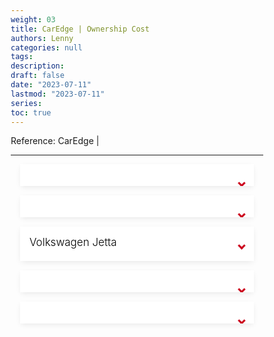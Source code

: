```yaml
---
weight: 03
title: CarEdge | Ownership Cost
authors: Lenny
categories: null
tags: 
description: 
draft: false
date: "2023-07-11"
lastmod: "2023-07-11"
series:
toc: true
---
```


Reference: <a href = "" target="_blank" rel="noopener noreferrer">CarEdge | </a>

<!--more-->
---

<div id="carlist">
  <ul>
    <li>
      <input type="checkbox" checked>
      <i></i>
      <h2></h2>
      <p>
      <br><br><img src = "/docs/images/"/>
      </p>
    </li>
    <li>
      <input type="checkbox" checked>
      <i></i>
      <h2></h2>
      <p>
      <br><br><img src = "/docs/images/"/>
      </p>
    </li>
    <li>
      <input type="checkbox" checked>
      <i></i>
      <h2>Volkswagen Jetta</h2>
      <p>The average cost of owning a Volkswagen Jetta for 5 years is $24,298.
      <br>A Volkswagen Jetta gets an average of 31 MPG, which will cost a total of $5,830 for fuel after 5 years, or about $1,166 annually. These estimates are based on recently collected national average fuel prices, assuming 12,000 miles driven per year - 55% city and 45% highway. 
      <br><br><img src = "/docs/images/"/>
      <br><a href = "https://caredge.com/volkswagen/jetta" target="_blank" rel="noopener noreferrer">Jetta</a>
      </p>
    </li>
    <li>
      <input type="checkbox" checked>
      <i></i>
      <h2></h2>
      <p>
      <br><br><img src = "/docs/images/"/>
      </p>
    </li>
    <li>
      <input type="checkbox" checked>
      <i></i>
      <h2></h2>
      <p>
      <br><br><img src = "/docs/images/"/>
      </p>
    </li>
  </ul>
</div>


<style>

#carlist {
  max-width: auto; /*700px*/
  margin: auto;
  padding: 0 15px;
  text-align: center;
}

section.carlist {
  padding-top: 2em;
  padding-bottom: 3em;/*3*/
}

#carlist ul {
  text-align: left;
}

.transition, p, ul li i:before, ul li i:after {
  transition: all 0.3s;
}

#carlist .no-select, #carlist h2 {
  -webkit-tap-highlight-color: transparent;
  -webkit-touch-callout: none;
  user-select: none;
}

#carlist h2 {
  color: #cc071e;
  font-size: 17px; /*20*/
  line-height: 20px;/*34 it determines the height of h2*/
  text-align: left;
  padding: 15px 15px 0; /*15px 15px 0*/
  text-transform: none;
  font-weight: 300;
  display: block;
  margin: 0;
  cursor: pointer;
  transition: .2s;
}

#carlist p {
  color: #333;
  text-align: left;
  font-size: 14px;
  line-height: 1.45;
  position: relative;
  overflow: hidden;
  max-height: 500px; /*the image size is determined by this setting*/
  will-change: max-height;
  contain: layout;
  display: inline-block;
  opacity: 1;
  transform: translate(0, 0);
  margin-top: 5px;
  margin-bottom: 15px;
  padding: 0 50px 0 15px;
  transition: .3s opacity, .6s max-height;
  hyphens: auto;
  z-index: 2;
}

#carlist ul {
  list-style: none;
  perspective: 900;
  padding: 0;
  margin: 0;
}
#carlist ul li {
  position: relative;
  overflow: hidden;
  padding: 0;
  margin: 0;
  /*padding-bottom: 4px;*/
  /*padding-top: 18px;*/
  background: #fff;
  box-shadow: 0 3px 10px -2px rgba(0,0,0,0.1);
  -webkit-tap-highlight-color: transparent;
}
#carlist ul li + li {
  margin-top: 15px;/*gap between two h2*/
}
#carlist ul li:last-of-type {
  padding-bottom: 0;
}
#carlist ul li i {
  position: absolute;
  transform: translate(-6px, 0);
  margin-top: 28px; /*28 location of the arrow*/
  right: 15px;
}
#carlist ul li i:before, ul li i:after {
  content: "";
  position: absolute;
  background-color: #cc071e;
  width: 3px;
  height: 9px;
}
#carlist ul li i:before {
  transform: translate(-2px, 0) rotate(45deg);
}
#carlist ul li i:after {
  transform: translate(2px, 0) rotate(-45deg);
}
#carlist ul li input[type=checkbox] {
  position: absolute;
  cursor: pointer;
  width: 100%;
  height: 100%;
  z-index: 1;
  opacity: 0;
  touch-action: manipulation;
}
#carlist ul li input[type=checkbox]:checked ~ h2 {
  color: #000;
}
#carlist ul li input[type=checkbox]:checked ~ p {
  /*margin-top: 0;*/
  max-height: 0;
  transition: .3s;
  opacity: 0;
  /*transform: translate(0, 50%);*/
}
#carlist ul li input[type=checkbox]:checked ~ i:before {
  transform: translate(2px, 0) rotate(45deg);
}
#carlist ul li input[type=checkbox]:checked ~ i:after {
  transform: translate(-2px, 0) rotate(-45deg);
}

* {
  box-sizing: border-box;
  margin: 0;
  padding: 0;
}

html, body {
  /*height: 100%;*/
}

a,
a:visited,
a:focus,
a:active,
a:link {
  text-decoration: none;
  outline: 0;
}

a {
  color: currentColor;
  transition: .2s ease-in-out;
}

h1, h2, h3, h4 {
  margin: .3em 0;
}

ul {
  padding: 0;
  list-style: none;
}

img {
  vertical-align: middle;
  height: auto;
  width: 100%;
}


</style>